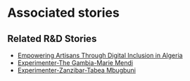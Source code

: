 # Associated stories

<!-- !!DO NOT REMOVE!! start autogenerated hyperlinks -->
## Related R&D Stories
- [Empowering Artisans Through Digital Inclusion in Algeria](/RnD-Archive/stories/?doc=Explorers_DZA)
- [Experimenter-The Gambia-Marie Mendi](/RnD-Archive/stories/?doc=Experimenters_GMB)
- [Experimenter-Zanzibar-Tabea Mbugbuni](/RnD-Archive/stories/?doc=Experimenters_TZA)
<!-- !!DO NOT REMOVE!! end autogenerated hyperlinks -->